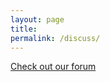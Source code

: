 ```yaml
---
layout: page
title:
permalink: /discuss/
---
```

[Check out our forum](https://github.com/katskillskat/katskills-org/discussions)
